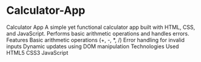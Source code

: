 # Calculator-App
Calculator App A simple yet functional calculator app built with HTML, CSS, and JavaScript. 
Performs basic arithmetic operations and handles errors.
Features Basic arithmetic operations (+, -, *, /) 
Error handling for invalid inputs
Dynamic updates using DOM manipulation
Technologies Used HTML5 CSS3 JavaScript 
